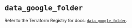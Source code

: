 # `data_google_folder`

Refer to the Terraform Registry for docs: [`data_google_folder`](https://registry.terraform.io/providers/hashicorp/google-beta/5.17.0/docs/data-sources/google_folder).
